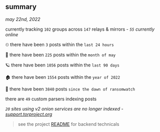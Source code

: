 
## summary
_may 22nd, 2022_

currently tracking `102` groups across `147` relays & mirrors - _`55` currently online_

⏲ there have been `3` posts within the `last 24 hours`

🦈 there have been `225` posts within the `month of may`

🪐 there have been `1056` posts within the `last 90 days`

🏚 there have been `1554` posts within the `year of 2022`

🦕 there have been `3840` posts `since the dawn of ransomwatch`

there are `49` custom parsers indexing posts

_`20` sites using v2 onion services are no longer indexed - [support.torproject.org](https://support.torproject.org/onionservices/v2-deprecation/)_

> see the project [README](https://github.com/joshhighet/ransomwatch#ransomwatch--) for backend technicals
